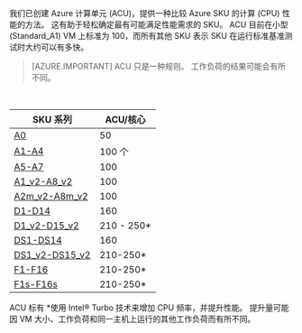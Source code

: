 我们已创建 Azure 计算单元 (ACU)，提供一种比较 Azure SKU 的计算 (CPU) 性能的方法。 这有助于轻松确定最有可能满足性能需求的 SKU。  ACU 目前在小型 (Standard_A1) VM 上标准为 100，而所有其他 SKU 表示 SKU 在运行标准基准测试时大约可以有多快。 

> [AZURE.IMPORTANT]
> ACU 只是一种规则。  工作负荷的结果可能会有所不同。 
> 
> 

<br>

| SKU 系列 | ACU/核心 |
| --- | --- |
| [A0](/documentation/articles/virtual-machines-windows-sizes-general/) |50 |
| [A1-A4](/documentation/articles/virtual-machines-windows-sizes-general/) |100 个 |
| [A5-A7](/documentation/articles/virtual-machines-windows-sizes-general/) |100 |
| [A1_v2-A8_v2](/documentation/articles/virtual-machines-windows-sizes-general/) |100 |
| [A2m_v2-A8m_v2](/documentation/articles/virtual-machines-windows-sizes-general/) |100 |
| [D1-D14](/documentation/articles/virtual-machines-windows-sizes-general/) |160 |
| [D1_v2-D15_v2](/documentation/articles/virtual-machines-windows-sizes-general/) |210 - 250* |
| [DS1-DS14](/documentation/articles/virtual-machines-windows-sizes-memory/) |160 |
| [DS1_v2-DS15_v2](/documentation/articles/virtual-machines-windows-sizes-memory/) |210-250* |
| [F1-F16](/documentation/articles/virtual-machines-windows-sizes-compute/) |210-250* |
| [F1s-F16s](/documentation/articles/virtual-machines-windows-sizes-compute/) |210-250* |

ACU 标有 *使用 Intel® Turbo 技术来增加 CPU 频率，并提升性能。  提升量可能因 VM 大小、工作负荷和同一主机上运行的其他工作负荷而有所不同。